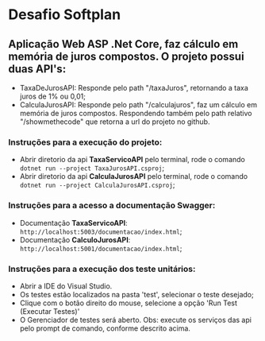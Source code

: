 # Desafio Softplan 
## Aplicação Web ASP .Net Core, faz cálculo em memória de juros compostos. O projeto possui duas API's:
- TaxaDeJurosAPI: Responde pelo path "/taxaJuros", retornando a taxa juros de 1% ou 0,01;
- CalculaJurosAPI: Responde pelo path "/calculajuros", faz um cálculo em memória de juros compostos. Respondendo também pelo path relativo "/showmethecode" que retorna a url do projeto no github.

### Instruções para a execução do projeto:
- Abrir diretorio da api **TaxaServicoAPI** pelo terminal, rode o comando `dotnet run --project TaxaJurosAPI.csproj`;
- Abrir diretorio da api **CalculaJurosAPI** pelo terminal, rode o comando `dotnet run --project CalculaJurosAPI.csproj`;

### Instruções para a acesso a documentação Swagger:
- Documentação **TaxaServicoAPI**: `http://localhost:5003/documentacao/index.html`;
- Documentação **CalculoJurosAPI**: `http://localhost:5001/documentacao/index.html`;

### Instruções para a execução dos teste unitários:
- Abrir a IDE do Visual Studio.
- Os testes estão localizados na pasta 'test', selecionar o teste desejado;
- Clique com o botão direito do mouse, selecione a opção 'Run Test (Executar Testes)'
- O Gerenciador de testes será aberto.
Obs: execute os serviços das api pelo prompt de comando, conforme descrito acima.